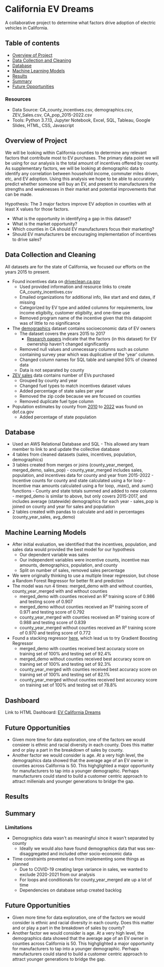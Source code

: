 
<!-- Declutter as we move forward!
      - Comment out what you still want to reference but don't want to present
        - This works well for README conflicts as well, we can discuss which version we'd like to keep when we can meet live
      - Simplify our writing, most people aren't going to want to look at too much
        - Play with formatting to draw attention where we really want it
        - What tense are we using, change to reflect where we're at
        - Image sizing and formatting
        - Links -->
# California EV Dreams
A collaborative project to determine what factors drive adoption of electric vehicles in California.

## Table of contents
* [Overview of Project](#overview-of-project)
* [Data Collection and Cleaning](#data-collection-and-cleaning)
* [Database](#database)
* [Machine Learning Models](#machine-learning-models)
* [Results](#results)
* [Summary](#summary)
* [Future Opportunities](#future-opportunities)

### Resources
- Data Source: CA_county_incentives.csv, demographics.csv, ZEV_Sales.csv, CA_pop_2015-2022.csv
- Tools: Python 3.7.13, Jupyter Notebook, Excel, SQL, Tableau, Google Slides, HTML, CSS, Javascript

## Overview of Project
We will be looking within California counties to determine any relevant factors that contribute most to EV purchases. The primary data point we will be using for our analysis is the total amount of incentives offered by county. As supplementary factors, we will be looking at demographic data to identify any correlation between household income, commuter miles driven, etc, and EV adoption. Using this analysis we hope to be able to accurately predict whether someone will buy an EV, and present to manufacturers the strengths and weaknesses in their market and potential improvements that can be made.

Hypothesis: The 3 major factors improve EV adoption in counties with at least X values for those factors.
- What is the opportunity in identifying a gap in this dataset?
- What is the market opportunity?
- Which counties in CA should EV manufacturers focus their marketing?
- Should EV manufacturers be encouraging implementation of incentives to drive sales?

## Data Collection and Cleaning
<!-- This comment is hidden from public: Add bullet points and explain changes made to original datasets -->
All datasets are for the state of California, we focused our efforts on the years 2015 to present.
- Found incentives data on [driveclean.ca.gov](https://driveclean.ca.gov/search-incentives)
  - Used provided information and resource links to create CA_county_incentives.csv
  - Emailed organizations for additional info, like start and end dates, if missing
  - Categorized by EV type and added columns for requirements, low income eligibilty, customer eligibilty, and one-time use
  - Removed program name of the incentive given that this datapoint was of little to no significance
- The [demographics](https://datadryad.org/stash/dataset/doi:10.25338/B8P313) dataset contains socioeconomic data of EV owners
  - The dataset covers the years 2015 to 2017
    - [Research papers](https://www.sciencedirect.com/org/science/article/pii/S0144164722003397#:~:text=The%20literature%20identifies%20the%20following%20external%20factors%20as%20having%20the,and%20public%20visibility%2Fsocial%20norms.) indicate that the factors (in this dataset) for EV ownership haven't changed significantly
  - Removed null values and unnecessary columns such as column containing survey year which was duplicative of the 'year' column.  
  - Changed column names for SQL table and sampled 50% of cleaned data
  - Data is not separated by county
- [ZEV sales](https://www.energy.ca.gov/data-reports/energy-almanac/zero-emission-vehicle-and-infrastructure-statistics/new-zev-sales) data contains number of EVs purchased
  - Grouped by county and year
  - Changed fuel types to match incentives dataset values
  - Added percentage of state sales per year
  - Removed the zip code because we are focused on counties
  - Removed duplicate fuel type column
- Population estimates by county from [2010](https://dof.ca.gov/forecasting/demographics/estimates/estimates-e6-2010-2021/) to [2022](https://dof.ca.gov/forecasting/demographics/estimates/e-5-population-and-housing-estimates-for-cities-counties-and-the-state-2020-2022/) was found on dof.ca.gov
  - Added percentage of state population

## Database
<!-- This comment is hidden from public: Add ERD/excel database model and any bullet points  -->
- Used an AWS Relational Database and SQL
      - This allowed any team member to link to and update the collective database
- 4 tables from cleaned datasets (sales, incentives, population, demographics)
- 3 tables created from merges or joins (county_year_merged, merged_demo, sales_pop)
      - county_year_merged includes sales, population, and incentives data for county and year from 2015-2022
            - Incentive counts for county and state calculated using a for loop
            - Incentive max amounts calculated using a for loop, .max(), and .sum() functions
            - County and state totals summed and added to new columns
      - merged_demo is similar to above, but only covers 2015-2017, and includes average (statewide) demographics for each year
      - sales_pop is joined on county and year for sales and population
- 2 tables created with pandas to calculate and add in percentages (county_year_sales, avg_demo)

## Machine Learning Models
- After initial evaluation, we identified that the incentives, population, and sales data would provided the best model for our hypothesis
  - Our dependent variable was sales
  - Our independent variables were incentive counts, incentive max amounts, demographics, population, and county
  - Split on number of sales, removed sales percentage
- We were originally thinking to use a multiple linear regression, but chose a Random Forest Regressor for better fit and prediction
- The model was run 4 times: merged_demo with and without counties, county_year_merged with and without counties
  - merged_demo with counties received an R² training score of 0.986 and testing score of 0.907
  - merged_demo without counties received an R² training score of 0.971 and testing score of 0.792
  - county_year_merged with counties received an R² training score of 0.988 and testing score of 0.839
  - county_year_merged without counties received an R² training score of 0.970 and testing score of 0.772
- Found a stacking regressor [here](https://scikit-learn.org/stable/auto_examples/ensemble/plot_stack_predictors.html#sphx-glr-auto-examples-ensemble-plot-stack-predictors-py), which lead us to try Gradient Boosting Regressor
  - merged_demo with counties received best accuracy score on training set of 100% and testing set of 92.4%
  - merged_demo without counties received best accuracy score on training set of 100% and testing set of 92.3%
  - county_year_merged with counties received best accuracy score on training set of 100% and testing set of 82.1%
  - county_year_merged without counties received best accuracy score on training set of 100% and testing set of 78.8%


## Dashboard 
Link to HTML Dashboard: [EV California Dreams](https://juanjflores94.github.io/EV_Project.github.io/)


## Future Opportunities
- Given more time for data exploration, one of the factors we would consieer is ethnic and racial diversity in each county. Does this matter and or play a part in the breakdown of sales by county. 
- Another factor we would consider is age. At a very high level, the demographics data showed that the average age of an EV owner in counties across California is 50. This highglighted a major opportunity for manufacturers to tap into a younger demographic. Perhaps manufacturers could stand to build a customer centric approach to attract millenials and younger generations to bridge the gap. 

## Results
<!-- Visualizations or bullet points for presentation -->

## Summary
<!-- Answer our questions, did this turn out as expected? If not, what surprised us? Quick notes for manufacturers -->

### Limitations
<!-- Where did we struggle? What could have been better? What was lacking? Leads into Future Opps -->
- Demographics data wasn't as meaningful since it wasn't separated by county
  - Ideally we would also have found demographics data that was sex-disaggregated and included other socio-economic data
- Time constraints prevented us from implementing some things as planned
  - Due to COVID-19 creating large variance in sales, we wanted to exclude 2020-2021 from our analysis
  - For loops and conditionals for county_year_merged ate up a lot of time
  - Dependencies on database setup created backlog

## Future Opportunities
<!-- Where can we go from here? Specify data, models, tools -->
- Given more time for data exploration, one of the factors we would consider is ethnic and racial diversity in each county. Does this matter and or play a part in the breakdown of sales by county? 
- Another factor we would consider is age. At a very high level, the demographics data showed that the average age of an EV owner in counties across California is 50. This highglighted a major opportunity for manufacturers to tap into a younger demographic. Perhaps manufacturers could stand to build a customer centric approach to attract younger generations to bridge the gap. 



